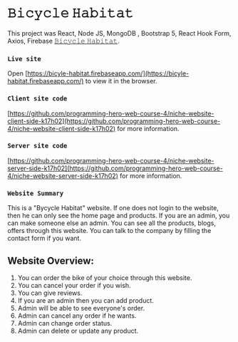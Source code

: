 # 𝙱𝚒𝚌𝚢𝚌𝚕𝚎 𝙷𝚊𝚋𝚒𝚝𝚊𝚝

This project was React, Node JS, MongoDB , Bootstrap 5, React Hook Form, Axios, Firebase [𝙱𝚒𝚌𝚢𝚌𝚕𝚎 𝙷𝚊𝚋𝚒𝚝𝚊𝚝](https://bicyle-habitat.firebaseapp.com/).


### `Live site`

Open [https://bicyle-habitat.firebaseapp.com/](https://bicyle-habitat.firebaseapp.com/) to view it in the browser.



### `Client site code `

[https://github.com/programming-hero-web-course-4/niche-website-client-side-k17h02](https://github.com/programming-hero-web-course-4/niche-website-client-side-k17h02) for more information.
### `Server site code `

[https://github.com/programming-hero-web-course-4/niche-website-server-side-k17h02](https://github.com/programming-hero-web-course-4/niche-website-server-side-k17h02) for more information.


### `Website Summary`
This is a "Bycycle Habitat" website. If one does not login to the website, then he can only see the home page and products. If you are an admin, you can make someone else an admin. You can see all the products, blogs, offers through this website. You can talk to the company by filling the contact form if you want.





## Website Overview:
1. You can order the bike of your choice through this website.<br>
2. You can cancel your order if you wish.<br>
3. You can give reviews.<br>
4. If you are an admin then you can add product.<br>
5. Admin will be able to see everyone's order. <br>
6. Admin can cancel any order if he wants.<br>
7. Admin can change order status. <br>
8. Admin can delete or update any product.<br>
